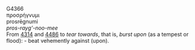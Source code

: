 <body>
  <p>G4366<br>  προσρήγνυμι  <br> prosrēgnumi  <br><i>pros-rayg‘-noo-mee </i><br>From <a href="g4314.htm">4314</a> and <a href="g4486.htm">4486</a>  to <i>tear</i> <i>towards</i>, that is, <i>burst</i> <i>upon</i> (as a tempest or flood): - beat vehemently against (upon).<br></p>
 </body>